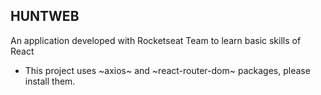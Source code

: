 ## HUNTWEB

An application developed with Rocketseat Team to learn basic skills of React

 * This project uses ~axios~ and ~react-router-dom~ packages, please install them.